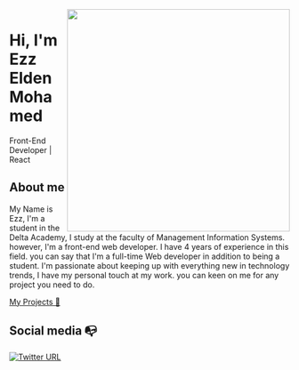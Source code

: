 <img align="right" width="400" height="400" src="https://github.com/ezzeldem/img/blob/main/githupProfile.png">


# Hi, I'm Ezz Elden Mohamed  

Front-End Developer | React

## About me 

My Name is Ezz, I'm a student in the Delta Academy, I study at the faculty of Management Information Systems. however, I'm a front-end web developer. I have 4 years of experience in this field. you can say that I'm a full-time Web developer in addition to being a student. I'm passionate about keeping up with everything new in technology trends, I have my personal touch at my work. you can keen on me for any project you need to do. 

<a href="https://new-port-five.vercel.app"/> My Projects 🚀 </a>


## Social media :mailbox_with_no_mail:



[![Twitter URL](https://camo.githubusercontent.com/6c1dafd006af15bce395e2d124db54c52a24827e7a8763b59314eeb97d5c6857/68747470733a2f2f696d672e736869656c64732e696f2f62616467652f6c696e6b6564696e2d2532333031373742353f7374796c653d666c6174266c6f676f3d6c696e6b6564696e266c6f676f436f6c6f723d7768697465)](https://www.linkedin.com/in/ezz-elden-758415167/)
